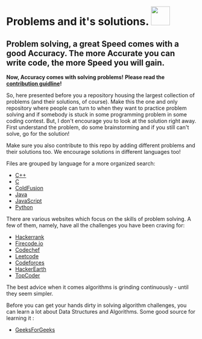 # Problems and it's solutions.   <img src="https://m-mooga.com/rubix_cube.jpg" width="50">

## Problem solving, a great Speed comes with a good Accuracy. The more Accurate you can write code, the more Speed you will gain.

**Now, Accuracy comes with solving problems!**
**Please read the [contribution guidline](/guideline.md)!**

So, here presented before you a repository housing the largest collection of problems (and their solutions, of course). Make this the one and only repository where people can turn to when they want to practice problem solving and if somebody is stuck in some programming problem in some coding contest. But, I don't encourage you to look at the solution right away. First understand the problem, do some brainstorming and if you still can't solve, go for the solution!

Make sure you also contribute to this repo by adding different problems and their solutions too. We encourage solutions in different languages too!

Files are grouped by language for a more organized search:

* [C++](/CPP)
* [C](/C)
* [ColdFusion](/ColdFusion)
* [Java](/Java)
* [JavaScript](/JavaScript)
* [Python](/Python)


There are various websites which focus on the skills of problem solving. A few of them, namely, have all the challenges you have been craving for: 
* [Hackerrank](https://www.hackerrank.com/)
* [Firecode.io](https://www.firecode.io/)
* [Codechef](https://www.codechef.com/)
* [Leetcode](https://leetcode.com/)
* [Codeforces](http://codeforces.com/)
* [HackerEarth](https://www.hackerearth.com/)
* [TopCoder](https://www.topcoder.com/)


The best advice when it comes algorithms is grinding continuously - until they seem simpler. 

Before you can get your hands dirty in solving algorithm challenges, you can learn a lot about Data Structures and Algorithms.
Some good source for learning it :
* [GeeksForGeeks](https://www.geeksforgeeks.org/)
